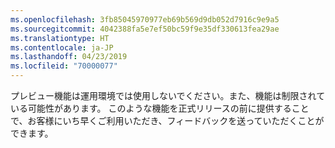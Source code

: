 ```yaml
---
ms.openlocfilehash: 3fb85045970977eb69b569d9db052d7916c9e9a5
ms.sourcegitcommit: 4042388fa5e7ef50bc59f9e35df330613fea29ae
ms.translationtype: HT
ms.contentlocale: ja-JP
ms.lasthandoff: 04/23/2019
ms.locfileid: "70000077"
---
```

プレビュー機能は運用環境では使用しないでください。また、機能は制限されている可能性があります。 このような機能を正式リリースの前に提供することで、お客様にいち早くご利用いただき、フィードバックを送っていただくことができます。